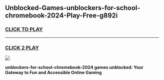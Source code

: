 
## Unblocked-Games-unblockers-for-school-chromebook-2024-Play-Free-g892i
<h3>
<a href="https://premium76.site?title=unblockers-for-school-chromebook-2024&ref=20M">CLICK TO PLAY</a></h3>
<hr>

<h3>
<a href="https://premium76.site?title=unblockers-for-school-chromebook-2024&ref=20M">CLICK 2 PLAY</a>
  
</h3>

<a href="https://premium76.site?title=unblockers-for-school-chromebook-2024&ref=19M"><img src="https://clearcache.store/games.png"></a>


**unblockers-for-school-chromebook-2024 games unblocked: Your Gateway to Fun and Accessible Online Gaming**

